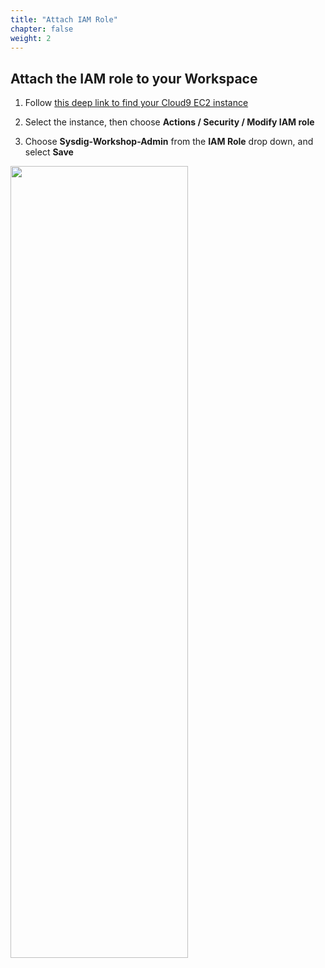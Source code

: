 ```yaml
---
title: "Attach IAM Role"
chapter: false
weight: 2
---
```


## Attach the IAM role to your Workspace

1. Follow [this deep link to find your Cloud9 EC2 instance](https://console.aws.amazon.com/ec2/v2/home?region=us-east-1#Instances:search=aws-cloud9-sysdig;sort=desc:launchTime)

2. Select the instance, then choose **Actions / Security / Modify IAM role**

3. Choose **Sysdig-Workshop-Admin** from the **IAM Role** drop down, and select **Save**

<img src=/images/10_prerequisites/attachIAMRole.gif width="75%" height="57%">
